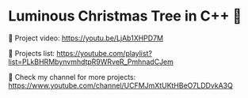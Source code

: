 # Luminous Christmas Tree in C++ 🎄

🔗 Project video: https://youtu.be/LjAb1XHPD7M

🔗 Projects list: https://youtube.com/playlist?list=PLkBHRMbynvmhdtpR9WRveR_PmhnadCJem

🔗 Check my channel for more projects: https://www.youtube.com/channel/UCFMJmXtUKtHBeO7LDDvkA3Q
